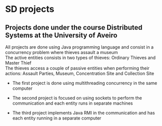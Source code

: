 # SD projects

## Projects done under the course Distributed Systems at the University of Aveiro

All projects are done using Java programming language and consist in a concurrency problem where thieves assault a museum <br>
The active entities consists in two types of thieves: Ordinary Thieves and Master Thief <br>
The thieves access a couple of passive entities when performing their actions: Assault Parties, Museum, Concentration Site and Collection Site

- The first project is done using multithreading concurrency in the same computer

- The second project is focused on using sockets to perform the communication and each entity runs in separate machines

- The third project implements Java RMI in the communication and has each entity running in a separate computer
